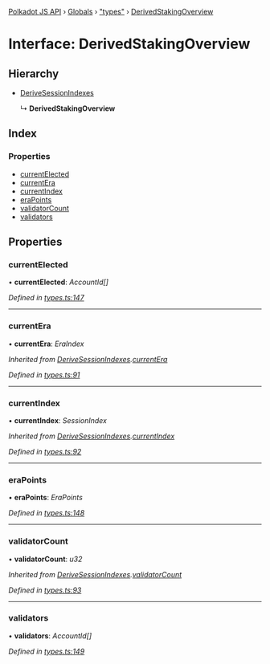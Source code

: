 [Polkadot JS API](../README.md) › [Globals](../globals.md) › ["types"](../modules/_types_.md) › [DerivedStakingOverview](_types_.derivedstakingoverview.md)

# Interface: DerivedStakingOverview

## Hierarchy

* [DeriveSessionIndexes](_types_.derivesessionindexes.md)

  ↳ **DerivedStakingOverview**

## Index

### Properties

* [currentElected](_types_.derivedstakingoverview.md#currentelected)
* [currentEra](_types_.derivedstakingoverview.md#currentera)
* [currentIndex](_types_.derivedstakingoverview.md#currentindex)
* [eraPoints](_types_.derivedstakingoverview.md#erapoints)
* [validatorCount](_types_.derivedstakingoverview.md#validatorcount)
* [validators](_types_.derivedstakingoverview.md#validators)

## Properties

###  currentElected

• **currentElected**: *AccountId[]*

*Defined in [types.ts:147](https://github.com/polkadot-js/api/blob/d6239cbe56/packages/api-derive/src/types.ts#L147)*

___

###  currentEra

• **currentEra**: *EraIndex*

*Inherited from [DeriveSessionIndexes](_types_.derivesessionindexes.md).[currentEra](_types_.derivesessionindexes.md#currentera)*

*Defined in [types.ts:91](https://github.com/polkadot-js/api/blob/d6239cbe56/packages/api-derive/src/types.ts#L91)*

___

###  currentIndex

• **currentIndex**: *SessionIndex*

*Inherited from [DeriveSessionIndexes](_types_.derivesessionindexes.md).[currentIndex](_types_.derivesessionindexes.md#currentindex)*

*Defined in [types.ts:92](https://github.com/polkadot-js/api/blob/d6239cbe56/packages/api-derive/src/types.ts#L92)*

___

###  eraPoints

• **eraPoints**: *EraPoints*

*Defined in [types.ts:148](https://github.com/polkadot-js/api/blob/d6239cbe56/packages/api-derive/src/types.ts#L148)*

___

###  validatorCount

• **validatorCount**: *u32*

*Inherited from [DeriveSessionIndexes](_types_.derivesessionindexes.md).[validatorCount](_types_.derivesessionindexes.md#validatorcount)*

*Defined in [types.ts:93](https://github.com/polkadot-js/api/blob/d6239cbe56/packages/api-derive/src/types.ts#L93)*

___

###  validators

• **validators**: *AccountId[]*

*Defined in [types.ts:149](https://github.com/polkadot-js/api/blob/d6239cbe56/packages/api-derive/src/types.ts#L149)*
